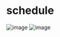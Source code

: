 # schedule
![image](https://github.com/user-attachments/assets/e5379b8d-7aca-4507-8214-f6c3f3f6e5a0)
![image](https://github.com/user-attachments/assets/da5dac6e-1b33-4c75-8085-fac69d53694f)

